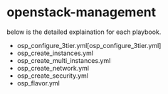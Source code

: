 # openstack-management

below is the detailed explaination for each playbook.

- osp_configure_3tier.yml[osp_configure_3tier.yml]
- osp_create_instances.yml
- osp_create_multi_instances.yml
- osp_create_network.yml
- osp_create_security.yml 
- osp_flavor.yml

